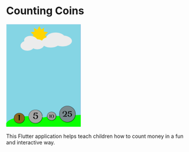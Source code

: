 # Counting Coins

<img src = "images/homescreen.PNG" width = "40%">

This Flutter application helps teach children how to count money in a fun and interactive way.
